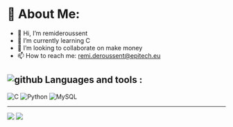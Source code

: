 # 💫 About Me:
- 👋 Hi, I’m remideroussent
- 🌱 I’m currently learning C
- 👀 I’m looking to collaborate on make money
- 📫 How to reach me: remi.deroussent@epitech.eu


## ![github](https://img.icons8.com/?size=30&id=106562&format=png&color=000000) **Languages and tools :**
![C](https://img.shields.io/badge/c-%2300599C.svg?style=for-the-badge&logo=c&logoColor=white) ![Python](https://img.shields.io/badge/python-3670A0?style=for-the-badge&logo=python&logoColor=ffdd54) ![MySQL](https://img.shields.io/badge/mysql-4479A1.svg?style=for-the-badge&logo=mysql&logoColor=white)

---
[![](https://visitcount.itsvg.in/api?id=remideroussent&label=Profile%20Views&pretty=false)](https://visitcount.itsvg.in)
[![](https://visitcount.itsvg.in/api?id=remideroussent&icon=0&color=0)](https://visitcount.itsvg.in)

<!-- Proudly created with GPRM ( https://gprm.itsvg.in ) -->
